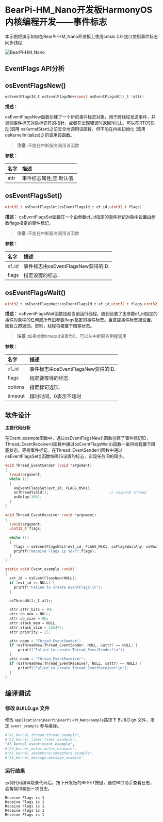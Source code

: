 # BearPi-HM_Nano开发板HarmonyOS内核编程开发——事件标志
本示例将演示如何在BearPi-HM_Nano开发板上使用cmsis 2.0 接口使用事件标志同步线程

![BearPi-HM_Nano](/applications/BearPi/BearPi-HM_Nano/docs/figures/00_public/BearPi-HM_Nano.png)
## EventFlags API分析


## osEventFlagsNew()

```c
osEventFlagsId_t osEventFlagsNew(const osEventFlagsAttr_t *attr)
```
**描述：**

osEventFlagsNew函数创建了一个新的事件标志对象，用于跨线程发送事件，并返回事件标志对象标识符的指针，或者在出现错误时返回NULL。可以在RTOS启动(调用 osKernelStart)之前安全地调用该函数，但不能在内核初始化 (调用 osKernelInitialize)之前调用该函数。
> **注意** :不能在中断服务调用该函数


**参数：**

|名字|描述|
|:--|:------| 
| attr |事件标志属性;空:默认值.  |

## osEventFlagsSet()

```c
uint32_t osEventFlagsSet(osEventFlagsId_t ef_id,uint32_t flags)
```
**描述：**
osEventFlagsSet函数在一个由参数ef_id指定的事件标记对象中设置由参数flags指定的事件标记。

> **注意** :不能在中断服务调用该函数


**参数：**

|名字|描述|
|:--|:------| 
| ef_id | 事件标志由osEventFlagsNew获得的ID.  |
| flags | 指定设置的标志.  |

## osEventFlagsWait()

```c
uint32_t osEventFlagsWait(osEventFlagsId_t ef_id,uint32_t flags,uint32_t options,uint32_t timeout)
```
**描述：**
osEventFlagsWait函数挂起当前运行线程，直到设置了由参数ef_id指定的事件对象中的任何或所有由参数flags指定的事件标志。当这些事件标志被设置，函数立即返回。否则，线程将被置于阻塞状态。

> **注意** :如果参数timeout设置为0，可以从中断服务例程调用


**参数：**

|名字|描述|
|:--|:------| 
| ef_id | 事件标志由osEventFlagsNew获得的ID.  |
| flags | 指定要等待的标志.  |
| options | 指定标记选项.  |
| timeout | 超时时间，0表示不超时  |


## 软件设计

**主要代码分析**

在Event_example函数中，通过osEventFlagsNew()函数创建了事件标记ID，Thread_EventReceiver()函数中通过osEventFlagsWait()函数一直将线程置于阻塞状态，等待事件标记。在Thread_EventSender()函数中通过osEventFlagsSet()函数每隔1S设置的标志，实现任务间的同步。

```c
void Thread_EventSender (void *argument) 
{
  (void)argument;
  while (1) 
  {    
    osEventFlagsSet(evt_id, FLAGS_MSK1);
    osThreadYield();                            // suspend thread
    osDelay(100);
  }
}
 
void Thread_EventReceiver (void *argument) 
{
  (void)argument;
  uint32_t flags;
  
  while (1) 
  {
    flags = osEventFlagsWait(evt_id, FLAGS_MSK1, osFlagsWaitAny, osWaitForever);
    printf("Receive Flags is %d\n",flags);
  }
}
 
static void Event_example (void) 
{
  evt_id = osEventFlagsNew(NULL);
  if (evt_id == NULL) {
    printf("Falied to create EventFlags!\n");
  }

  osThreadAttr_t attr;
  
  attr.attr_bits = 0U;
  attr.cb_mem = NULL;
  attr.cb_size = 0U;
  attr.stack_mem = NULL;
  attr.stack_size = 1024*4;
  attr.priority = 25;

  attr.name = "Thread_EventSender";
  if (osThreadNew(Thread_EventSender, NULL, &attr) == NULL) {
      printf("Falied to create Thread_EventSender!\n");
  }
  attr.name = "Thread_EventReceiver";
  if (osThreadNew(Thread_EventReceiver, NULL, &attr) == NULL) {
      printf("Falied to create Thread_EventReceiver!\n");
  }
} 

```

## 编译调试

### 修改 BUILD.gn 文件

修改 `applications\BearPi\BearPi-HM_Nano\sample`路径下 BUILD.gn 文件，指定 `event_example` 参与编译。

```r
#"A1_kernal_thread:thread_example",
#"A2_kernel_timer:timer_example",
"A3_kernel_event:event_example",
#"A4_kernel_mutex:mutex_example",
#"A5_kernel_semaphore:semaphore_example",
#"A6_kernel_message:message_example",
```
    


### 运行结果<a name="section18115713118"></a>

示例代码编译烧录代码后，按下开发板的RESET按键，通过串口助手查看日志，会每隔1S输出一次日志。
```
Receive Flags is 1
Receive Flags is 1
Receive Flags is 1
Receive Flags is 1
Receive Flags is 1
```
